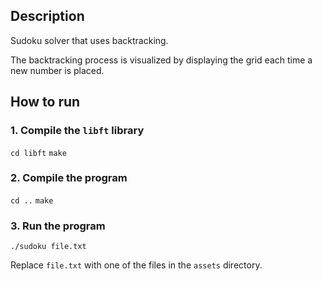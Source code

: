 ## Description

Sudoku solver that uses backtracking.

The backtracking process is visualized by displaying the grid each time a new number is placed.
## How to run

### 1. Compile the `libft` library

`cd libft`
`make`

### 2. Compile the program

`cd ..`
`make`

### 3. Run the program

`./sudoku file.txt`

Replace `file.txt` with one of the files in the `assets` directory.
